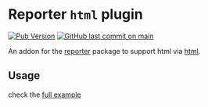 # Reporter `html` plugin
[![Pub Version](https://img.shields.io/pub/v/reporter_html)](https://pub.dev/packages/reporter_html)
[![GitHub last commit on main](https://img.shields.io/github/last-commit/Bdaya-Dev/reporter/main)](https://github.com/Bdaya-Dev/reporter/tree/main/packages/reporter_html)


An addon for the [reporter](https://pub.dev/packages/reporter) package to support html via [html](https://pub.dev/packages/html).

## Usage

check the [full example](../example)